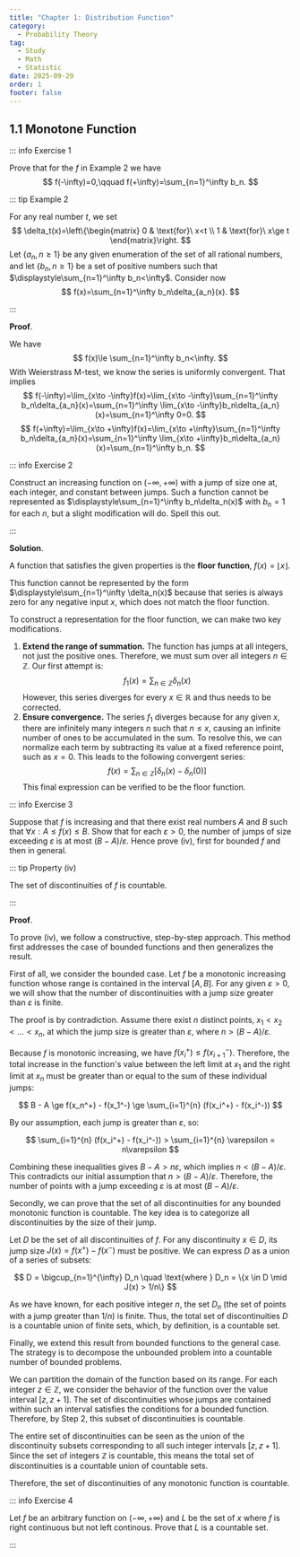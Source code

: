 ```yaml
---
title: "Chapter 1: Distribution Function"
category:
  - Probability Theory
tag:
  - Study
  - Math
  - Statistic
date: 2025-09-29
order: 1
footer: false
---
```


## 1.1 Monotone Function

::: info Exercise 1

Prove that for the $f$ in Example 2 we have
$$
f(-\infty)=0,\qquad f(+\infty)=\sum_{n=1}^\infty b_n.
$$

::: tip Example 2

For any real number $t$, we set
$$
\delta_t(x)=\left\{\begin{matrix}
    0 & \text{for}\ x<t \\
    1 & \text{for}\ x\ge t
\end{matrix}\right.
$$
Let $\{a_n, n\ge 1\}$ be any given enumeration of the set of all rational numbers, and let $\{b_n,n\ge 1\}$ be a set of positive numbers such that $\displaystyle\sum_{n=1}^\infty b_n<\infty$. Consider now
$$
f(x)=\sum_{n=1}^\infty b_n\delta_{a_n}(x).
$$

:::

**Proof**.

We have
$$
f(x)\le \sum_{n=1}^\infty b_n<\infty.
$$
With Weierstrass M-test, we know the series is uniformly convergent. That implies
$$
f(-\infty)=\lim_{x\to -\infty}f(x)=\lim_{x\to -\infty}\sum_{n=1}^\infty b_n\delta_{a_n}(x)=\sum_{n=1}^\infty \lim_{x\to -\infty}b_n\delta_{a_n}(x)=\sum_{n=1}^\infty 0=0.
$$
$$
f(+\infty)=\lim_{x\to +\infty}f(x)=\lim_{x\to +\infty}\sum_{n=1}^\infty b_n\delta_{a_n}(x)=\sum_{n=1}^\infty \lim_{x\to +\infty}b_n\delta_{a_n}(x)=\sum_{n=1}^\infty b_n.
$$

::: info Exercise 2

Construct an increasing function on $(-\infty,+\infty)$ with a jump of size one at, each integer, and constant between jumps. Such a function cannot be represented as $\displaystyle\sum_{n=1}^\infty b_n\delta_n(x)$ with $b_n=1$ for each $n$, but a slight modification will do. Spell this out.

:::

**Solution**.

A function that satisfies the given properties is the **floor function**, $f(x) = \lfloor x \rfloor$.

This function cannot be represented by the form $\displaystyle\sum_{n=1}^\infty \delta_n(x)$ because that series is always zero for any negative input $x$, which does not match the floor function.

To construct a representation for the floor function, we can make two key modifications.

1. **Extend the range of summation.** The function has jumps at all integers, not just the positive ones. Therefore, we must sum over all integers $n \in \mathbb{Z}$. Our first attempt is:
    $$
    f_1(x) = \sum_{n \in \mathbb{Z}} \delta_n(x)
    $$
    However, this series diverges for every $x \in \mathbb{R}$ and thus needs to be corrected.
2. **Ensure convergence.** The series $f_1$ diverges because for any given $x$, there are infinitely many integers $n$ such that $n \le x$, causing an infinite number of ones to be accumulated in the sum. To resolve this, we can normalize each term by subtracting its value at a fixed reference point, such as $x=0$. This leads to the following convergent series:
    $$
    f(x) = \sum_{n \in \mathbb{Z}} [\delta_n(x) - \delta_n(0)]
    $$
    This final expression can be verified to be the floor function.

::: info Exercise 3

Suppose that $f$ is increasing and that there exist real numbers $A$ and $B$ such that $\forall x: A\le f(x)\le B$. Show that for each $\varepsilon>0$, the number of jumps of size exceeding $\varepsilon$ is at most $(B-A)/\varepsilon$. Hence prove $\text{(iv)}$, first for bounded $f$ and then in general.

::: tip Property (iv)

The set of discontinuities of $f$ is countable.

:::

**Proof**.

To prove $\text{(iv)}$, we follow a constructive, step-by-step approach. This method first addresses the case of bounded functions and then generalizes the result.

First of all, we consider the bounded case. Let $f$ be a monotonic increasing function whose range is contained in the interval $[A, B]$. For any given $\varepsilon > 0$, we will show that the number of discontinuities with a jump size greater than $\varepsilon$ is finite.

The proof is by contradiction. Assume there exist $n$ distinct points, $x_1 < x_2 < \dots < x_n$, at which the jump size is greater than $\varepsilon$, where $n > (B - A) / \varepsilon$.

Because $f$ is monotonic increasing, we have $f(x_i^+) \le f(x_{i+1}^-)$. Therefore, the total increase in the function's value between the left limit at $x_1$ and the right limit at $x_n$ must be greater than or equal to the sum of these individual jumps:

$$
B - A \ge f(x_n^+) - f(x_1^-) \ge \sum_{i=1}^{n} (f(x_i^+) - f(x_i^-))
$$

By our assumption, each jump is greater than $\varepsilon$, so:

$$
\sum_{i=1}^{n} (f(x_i^+) - f(x_i^-)) > \sum_{i=1}^{n} \varepsilon = n\varepsilon
$$

Combining these inequalities gives $B - A > n\varepsilon$, which implies $n < (B - A) / \varepsilon$. This contradicts our initial assumption that $n > (B - A) / \varepsilon$. Therefore, the number of points with a jump exceeding $\varepsilon$ is at most $(B - A) / \varepsilon$.

Secondly, we can prove that the set of all discontinuities for any bounded monotonic function is countable. The key idea is to categorize all discontinuities by the size of their jump.

Let $D$ be the set of all discontinuities of $f$. For any discontinuity $x \in D$, its jump size $J(x) = f(x^+) - f(x^-)$ must be positive. We can express $D$ as a union of a series of subsets:

$$
D = \bigcup_{n=1}^{\infty} D_n \quad \text{where } D_n = \{x \in D \mid J(x) > 1/n\}
$$

As we have known, for each positive integer $n$, the set $D_n$ (the set of points with a jump greater than $1/n$) is finite. Thus, the total set of discontinuities $D$ is a countable union of finite sets, which, by definition, is a countable set.

Finally, we extend this result from bounded functions to the general case. The strategy is to decompose the unbounded problem into a countable number of bounded problems.

We can partition the domain of the function based on its range. For each integer $z \in \mathbb{Z}$, we consider the behavior of the function over the value interval $[z, z+1]$. The set of discontinuities whose jumps are contained within such an interval satisfies the conditions for a bounded function. Therefore, by Step 2, this subset of discontinuities is countable.

The entire set of discontinuities can be seen as the union of the discontinuity subsets corresponding to all such integer intervals $[z, z+1]$. Since the set of integers $\mathbb{Z}$ is countable, this means the total set of discontinuities is a countable union of countable sets.

Therefore, the set of discontinuities of any monotonic function is countable.

::: info Exercise 4

Let $f$ be an arbitrary function on $(-\infty,+\infty)$ and $L$ be the set of $x$ where $f$ is right continuous but not left continous. Prove that $L$ is a countable set.

:::
